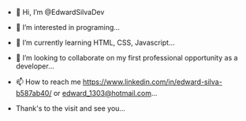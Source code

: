 - 👋 Hi, I’m @EdwardSilvaDev

- 👀 I’m interested in programing...

- 🌱 I’m currently learning HTML, CSS, Javascript...

- 💞️ I’m looking to collaborate on my first professional opportunity as a developer...

- 📫 How to reach me https://www.linkedin.com/in/edward-silva-b587ab40/ or edward_1303@hotmail.com...

- Thank's to the visit and see you...
